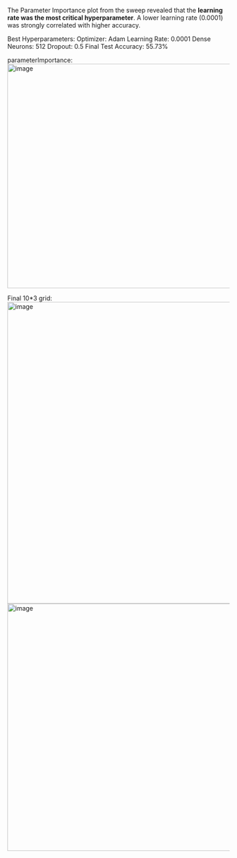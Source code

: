 The Parameter Importance plot from the sweep revealed that the **learning rate was the most critical hyperparameter**. A lower learning rate (0.0001) was strongly correlated with higher accuracy.

Best Hyperparameters:
    Optimizer: Adam
    Learning Rate: 0.0001
    Dense Neurons: 512
    Dropout: 0.5
    Final Test Accuracy: 55.73%

parameterImportance:
<img width="722" height="508" alt="image" src="https://github.com/user-attachments/assets/dce49bd4-c946-442d-bff3-628985f530a1" />


Final 10*3 grid:
<img width="1198" height="683" alt="image" src="https://github.com/user-attachments/assets/aa8e1cdc-71be-47c2-86f2-b6d006e939c4" />
<img width="1194" height="560" alt="image" src="https://github.com/user-attachments/assets/396ee11d-10ff-4a66-ac42-6f9641c66acd" />
